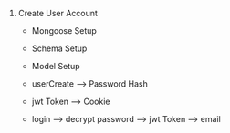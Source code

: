 1. Create User Account
    - Mongoose Setup
    - Schema Setup
    - Model Setup 
    - userCreate --> Password Hash
    - jwt Token --> Cookie

    - login --> decrypt password --> jwt Token --> email